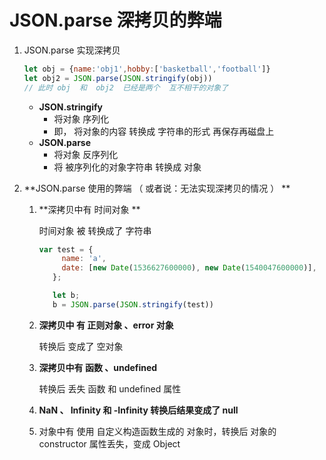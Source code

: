 # JSON.parse 深拷贝的弊端

1. JSON.parse  实现深拷贝

   ```js
   let obj = {name:'obj1',hobby:['basketball','football']}
   let obj2 = JSON.parse(JSON.stringify(obj))
   // 此时 obj  和  obj2  已经是两个  互不相干的对象了
   
   ```

   - **JSON.stringify**
     - 将对象  序列化
     - 即， 将对象的内容 转换成 字符串的形式 再保存再磁盘上
   - **JSON.parse**
     - 将对象  反序列化
     - 将 被序列化的对象字符串 转换成 对象

2. **JSON.parse   使用的弊端 （ 或者说：无法实现深拷贝的情况 ） **

   1. **深拷贝中有  时间对象 **

      时间对象 被 转换成了 字符串

      ```js
      var test = {
           name: 'a',
           date: [new Date(1536627600000), new Date(1540047600000)],
         };
      
         let b;
         b = JSON.parse(JSON.stringify(test))
      
      ```

   2. **深拷贝中 有  正则对象 、error 对象**

      转换后 变成了 空对象

   3. **深拷贝中有  函数 、undefined**

      转换后  丢失 函数  和 undefined  属性

   4. **NaN 、 Infinity  和 -Infinity  转换后结果变成了  null**

   5. 对象中有 使用 自定义构造函数生成的 对象时，转换后 对象的  constructor 属性丢失，变成 Object